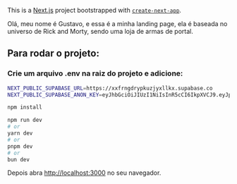 This is a [Next.js](https://nextjs.org) project bootstrapped with [`create-next-app`](https://nextjs.org/docs/app/api-reference/cli/create-next-app).

Olá, meu nome é Gustavo, e essa é a minha landing page, ela é baseada no universo de Rick and Morty, sendo uma loja de armas de portal.

## Para rodar o projeto:

### Crie um arquivo .env na raiz do projeto e adicione:

```bash
NEXT_PUBLIC_SUPABASE_URL=https://xxfrngdrypkuzjyxllkx.supabase.co
NEXT_PUBLIC_SUPABASE_ANON_KEY=eyJhbGciOiJIUzI1NiIsInR5cCI6IkpXVCJ9.eyJpc3MiOiJzdXBhYmFzZSIsInJlZiI6Inh4ZnJuZ2RyeXBrdXpqeXhsbGt4Iiwicm9sZSI6ImFub24iLCJpYXQiOjE3NDQ3NDkzMTAsImV4cCI6MjA2MDMyNTMxMH0.cDa0CV2JITCuCIWVJU6p4EfslXO2IRBMZ7ZsRgPgkCc
```

```bash
npm install

npm run dev
# or
yarn dev
# or
pnpm dev
# or
bun dev
```

Depois abra [http://localhost:3000](http://localhost:3000) no seu navegador.


